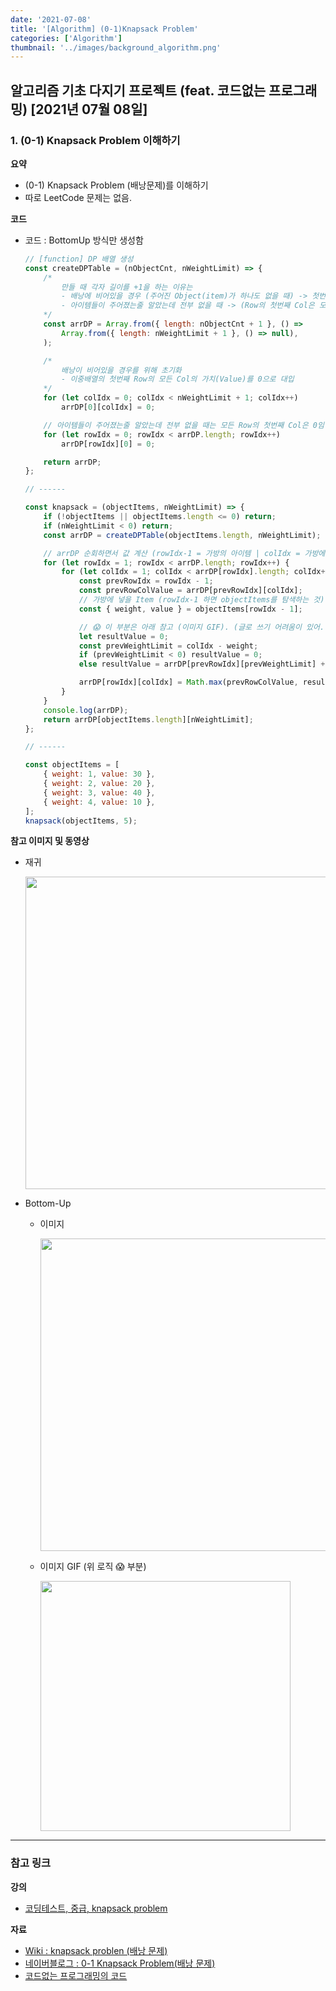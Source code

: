 ```yaml
---
date: '2021-07-08'
title: '[Algorithm] (0-1)Knapsack Problem'
categories: ['Algorithm']
thumbnail: '../images/background_algorithm.png'
---
```


## 알고리즘 기초 다지기 프로젝트 (feat. 코드없는 프로그래밍) [2021년 07월 08일]

### **1.** (0-1) Knapsack Problem 이해하기

**요약**

-   (0-1) Knapsack Problem (배낭문제)를 이해하기
-   따로 LeetCode 문제는 없음.

**코드**

-   코드 : BottomUp 방식만 생성함

    ```js
    // [function] DP 배열 생성
    const createDPTable = (nObjectCnt, nWeightLimit) => {
        /*
            만들 때 각자 길이를 +1을 하는 이유는
            - 배낭에 비어있을 경우 (주어진 Object(item)가 하나도 없을 때) -> 첫번쨰 Row의 모든 값은 0
            - 아이템들이 주어졌는줄 알았는데 전부 없을 때 -> (Row의 첫번째 Col은 모두 0)
        */
        const arrDP = Array.from({ length: nObjectCnt + 1 }, () =>
            Array.from({ length: nWeightLimit + 1 }, () => null),
        );

        /*
            배낭이 비어있을 경우를 위해 초기화 
            - 이중배열의 첫번째 Row의 모든 Col의 가치(Value)를 0으로 대입
        */
        for (let colIdx = 0; colIdx < nWeightLimit + 1; colIdx++)
            arrDP[0][colIdx] = 0;

        // 아이템들이 주어졌는줄 알았는데 전부 없을 때는 모든 Row의 첫번째 Col은 0임.
        for (let rowIdx = 0; rowIdx < arrDP.length; rowIdx++)
            arrDP[rowIdx][0] = 0;

        return arrDP;
    };

    // ------

    const knapsack = (objectItems, nWeightLimit) => {
        if (!objectItems || objectItems.length <= 0) return;
        if (nWeightLimit < 0) return;
        const arrDP = createDPTable(objectItems.length, nWeightLimit);

        // arrDP 순회하면서 값 계산 (rowIdx-1 = 가방의 아이템 | colIdx = 가방에서 사용할 수 있는 나머지 무게(용량))
        for (let rowIdx = 1; rowIdx < arrDP.length; rowIdx++) {
            for (let colIdx = 1; colIdx < arrDP[rowIdx].length; colIdx++) {
                const prevRowIdx = rowIdx - 1;
                const prevRowColValue = arrDP[prevRowIdx][colIdx];
                // 가방에 넣을 Item (rowIdx-1 하면 objectItems를 탐색하는 것)
                const { weight, value } = objectItems[rowIdx - 1];

                // 😱 이 부분은 아래 참고 (이미지 GIF). (글로 쓰기 어려움이 있어..🥲)
                let resultValue = 0;
                const prevWeightLimit = colIdx - weight;
                if (prevWeightLimit < 0) resultValue = 0;
                else resultValue = arrDP[prevRowIdx][prevWeightLimit] + value;

                arrDP[rowIdx][colIdx] = Math.max(prevRowColValue, resultValue);
            }
        }
        console.log(arrDP);
        return arrDP[objectItems.length][nWeightLimit];
    };

    // ------

    const objectItems = [
        { weight: 1, value: 30 },
        { weight: 2, value: 20 },
        { weight: 3, value: 40 },
        { weight: 4, value: 10 },
    ];
    knapsack(objectItems, 5);
    ```

**참고 이미지 및 동영상**

-   재귀

    <img src="https://user-images.githubusercontent.com/33610315/124852205-edc86880-dfde-11eb-901f-a56a32c0139d.png" width=500 />

-   Bottom-Up

    -   이미지

         <img src="https://user-images.githubusercontent.com/33610315/124852212-f15bef80-dfde-11eb-9351-5c1790c937e6.png" width=500/>

    -   이미지 GIF (위 로직 😱 부분)

         <img src="https://user-images.githubusercontent.com/33610315/124868251-756fa080-dffa-11eb-8994-e236682d7c09.gif" width=400 />

---

### **참고 링크**

**강의**

-   [코딩테스트, 중급, knapsack problem](https://youtu.be/rhda6lR5kyQ)

**자료**

-   [Wiki : knapsack problen (배낭 문제)](https://ko.wikipedia.org/wiki/배낭_문제)
-   [네이버블로그 : 0-1 Knapsack Problem(배낭 문제)](https://m.blog.naver.com/lhm0812/220853228613)
-   [코드없는 프로그래밍의 코드](https://colab.research.google.com/github/NoCodeProgram/CodingTest/blob/main/dynamicProgramming/knapSack.ipynb#scrollTo=sUWrLM9qWILe)
